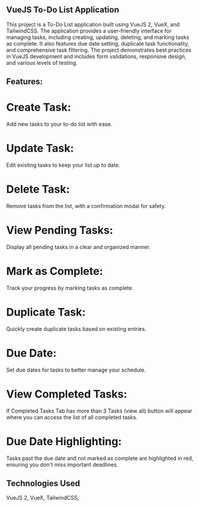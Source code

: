 ## VueJS To-Do List Application
This project is a To-Do List application built using VueJS 2, VueX, and TailwindCSS. The application provides a user-friendly interface for managing tasks, including creating, updating, deleting, and marking tasks as complete. It also features due date setting, duplicate task functionality, and comprehensive task filtering. The project demonstrates best practices in VueJS development and includes form validations, responsive design, and various levels of testing.

## Features:

# Create Task:
Add new tasks to your to-do list with ease.

# Update Task:
Edit existing tasks to keep your list up to date.

# Delete Task:
Remove tasks from the list, with a confirmation modal for safety.

# View Pending Tasks:
Display all pending tasks in a clear and organized manner.

# Mark as Complete:
Track your progress by marking tasks as complete.

# Duplicate Task:
Quickly create duplicate tasks based on existing entries.

# Due Date:
Set due dates for tasks to better manage your schedule.

# View Completed Tasks:
If Completed Tasks Tab has more than 3 Tasks (view all) button will appear where you can access the list of all completed tasks.

# Due Date Highlighting:
Tasks past the due date and not marked as complete are highlighted in red, ensuring you don't miss important deadlines.

## Technologies Used
VueJS 2,
VueX,
TailwindCSS,
